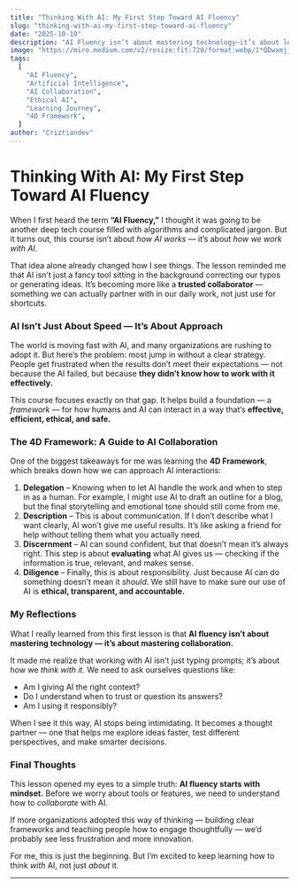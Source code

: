 ```yaml
---
title: "Thinking With AI: My First Step Toward AI Fluency"
slug: "thinking-with-ai-my-first-step-toward-ai-fluency"
date: "2025-10-19"
description: "AI Fluency isn’t about mastering technology—it’s about learning how to collaborate with AI effectively, ethically, and intelligently. In this reflection, I share my first lesson on understanding the 4D Framework and how it’s changing the way I think with AI."
image: "https://miro.medium.com/v2/resize:fit:720/format:webp/1*QDwxmjjg93SO3dkjVSUHOw.png"
tags:
  [
    "AI Fluency",
    "Artificial Intelligence",
    "AI Collaboration",
    "Ethical AI",
    "Learning Journey",
    "4D Framework",
  ]
author: "Criztiandev"
---
```


# Thinking With AI: My First Step Toward AI Fluency

When I first heard the term **“AI Fluency,”** I thought it was going to be another deep tech course filled with algorithms and complicated jargon. But it turns out, this course isn’t about _how AI works_ — it’s about _how we work with AI._

That idea alone already changed how I see things. The lesson reminded me that AI isn’t just a fancy tool sitting in the background correcting our typos or generating ideas. It’s becoming more like a **trusted collaborator** — something we can actually partner with in our daily work, not just use for shortcuts.

### AI Isn’t Just About Speed — It’s About Approach

The world is moving fast with AI, and many organizations are rushing to adopt it. But here’s the problem: most jump in without a clear strategy. People get frustrated when the results don’t meet their expectations — not because the AI failed, but because **they didn’t know how to work with it effectively.**

This course focuses exactly on that gap. It helps build a foundation — a _framework_ — for how humans and AI can interact in a way that’s **effective, efficient, ethical, and safe.**

### The 4D Framework: A Guide to AI Collaboration

One of the biggest takeaways for me was learning the **4D Framework**, which breaks down how we can approach AI interactions:

1. **Delegation** – Knowing when to let AI handle the work and when to step in as a human. For example, I might use AI to draft an outline for a blog, but the final storytelling and emotional tone should still come from me.
2. **Description** – This is about communication. If I don’t describe what I want clearly, AI won’t give me useful results. It’s like asking a friend for help without telling them what you actually need.
3. **Discernment** – AI can sound confident, but that doesn’t mean it’s always right. This step is about **evaluating** what AI gives us — checking if the information is true, relevant, and makes sense.
4. **Diligence** – Finally, this is about responsibility. Just because AI can do something doesn’t mean it _should_. We still have to make sure our use of AI is **ethical, transparent, and accountable.**

### My Reflections

What I really learned from this first lesson is that **AI fluency isn’t about mastering technology — it’s about mastering collaboration.**

It made me realize that working with AI isn’t just typing prompts; it’s about how we _think with it_. We need to ask ourselves questions like:

- Am I giving AI the right context?
- Do I understand when to trust or question its answers?
- Am I using it responsibly?

When I see it this way, AI stops being intimidating. It becomes a thought partner — one that helps me explore ideas faster, test different perspectives, and make smarter decisions.

### Final Thoughts

This lesson opened my eyes to a simple truth: **AI fluency starts with mindset.** Before we worry about tools or features, we need to understand how to _collaborate_ with AI.

If more organizations adopted this way of thinking — building clear frameworks and teaching people how to engage thoughtfully — we’d probably see less frustration and more innovation.

For me, this is just the beginning. But I’m excited to keep learning how to think _with_ AI, not just _about_ it.

---

